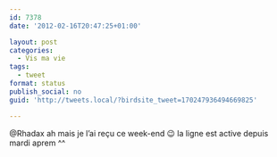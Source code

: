 ```yaml
---
id: 7378
date: '2012-02-16T20:47:25+01:00'

layout: post
categories:
  - Vis ma vie
tags:
  - tweet
format: status
publish_social: no
guid: 'http://tweets.local/?birdsite_tweet=170247936494669825'

---
```


@Rhadax ah mais je l’ai reçu ce week-end 😉 la ligne est active depuis mardi aprem ^^